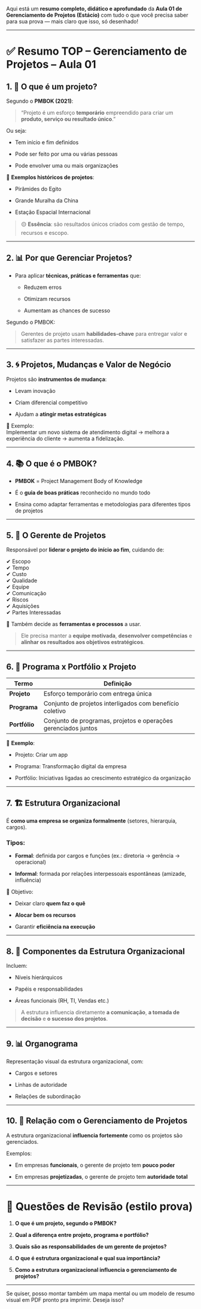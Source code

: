 Aqui está um **resumo completo, didático e aprofundado** da **Aula 01 de Gerenciamento de Projetos (Estácio)** com tudo o que você precisa saber para sua prova — mais claro que isso, só desenhado!

---

# ✅ **Resumo TOP – Gerenciamento de Projetos – Aula 01**

## 1. 🧱 O que é um projeto?

Segundo o **PMBOK (2021)**:

> “Projeto é um esforço **temporário** empreendido para criar um **produto, serviço ou resultado único**.”

Ou seja:

- Tem início e fim definidos
    
- Pode ser feito por uma ou várias pessoas
    
- Pode envolver uma ou mais organizações
    

🧠 **Exemplos históricos de projetos**:

- Pirâmides do Egito
    
- Grande Muralha da China
    
- Estação Espacial Internacional
    

> 🟡 **Essência**: são resultados únicos criados com gestão de tempo, recursos e escopo.

---

## 2. 📊 Por que Gerenciar Projetos?

- Para aplicar **técnicas, práticas e ferramentas** que:
    
    - Reduzem erros
        
    - Otimizam recursos
        
    - Aumentam as chances de sucesso
        

Segundo o PMBOK:

> Gerentes de projeto usam **habilidades-chave** para entregar valor e satisfazer as partes interessadas.

---

## 3. 🌀 Projetos, Mudanças e Valor de Negócio

Projetos são **instrumentos de mudança**:

- Levam inovação
    
- Criam diferencial competitivo
    
- Ajudam a **atingir metas estratégicas**
    

🔄 Exemplo:  
Implementar um novo sistema de atendimento digital → melhora a experiência do cliente → aumenta a fidelização.

---

## 4. 📚 O que é o PMBOK?

- **PMBOK** = Project Management Body of Knowledge
    
- É o **guia de boas práticas** reconhecido no mundo todo
    
- Ensina como adaptar ferramentas e metodologias para diferentes tipos de projetos
    

---

## 5. 👤 O Gerente de Projetos

Responsável por **liderar o projeto do início ao fim**, cuidando de:

✔ Escopo  
✔ Tempo  
✔ Custo  
✔ Qualidade  
✔ Equipe  
✔ Comunicação  
✔ Riscos  
✔ Aquisições  
✔ Partes Interessadas

🔧 Também decide as **ferramentas e processos** a usar.

> Ele precisa manter a **equipe motivada**, **desenvolver competências** e **alinhar os resultados aos objetivos estratégicos**.

---

## 6. 🧩 Programa x Portfólio x Projeto

|Termo|Definição|
|---|---|
|**Projeto**|Esforço temporário com entrega única|
|**Programa**|Conjunto de projetos interligados com benefício coletivo|
|**Portfólio**|Conjunto de programas, projetos e operações gerenciados juntos|

📌 **Exemplo**:

- Projeto: Criar um app
    
- Programa: Transformação digital da empresa
    
- Portfólio: Iniciativas ligadas ao crescimento estratégico da organização
    

---

## 7. 🏗️ Estrutura Organizacional

É **como uma empresa se organiza formalmente** (setores, hierarquia, cargos).

### Tipos:

- **Formal**: definida por cargos e funções (ex.: diretoria → gerência → operacional)
    
- **Informal**: formada por relações interpessoais espontâneas (amizade, influência)
    

🎯 Objetivo:

- Deixar claro **quem faz o quê**
    
- **Alocar bem os recursos**
    
- Garantir **eficiência na execução**
    

---

## 8. 🧱 Componentes da Estrutura Organizacional

Incluem:

- Níveis hierárquicos
    
- Papéis e responsabilidades
    
- Áreas funcionais (RH, TI, Vendas etc.)
    

> A estrutura influencia diretamente **a comunicação**, **a tomada de decisão** e **o sucesso dos projetos**.

---

## 9. 📊 Organograma

Representação visual da estrutura organizacional, com:

- Cargos e setores
    
- Linhas de autoridade
    
- Relações de subordinação
    

---

## 10. 🎯 Relação com o Gerenciamento de Projetos

A estrutura organizacional **influencia fortemente** como os projetos são gerenciados.

Exemplos:

- Em empresas **funcionais**, o gerente de projeto tem **pouco poder**
    
- Em empresas **projetizadas**, o gerente de projeto tem **autoridade total**
    

---

# 📝 Questões de Revisão (estilo prova)

1. **O que é um projeto, segundo o PMBOK?**
    
2. **Qual a diferença entre projeto, programa e portfólio?**
    
3. **Quais são as responsabilidades de um gerente de projetos?**
    
4. **O que é estrutura organizacional e qual sua importância?**
    
5. **Como a estrutura organizacional influencia o gerenciamento de projetos?**
    

---

Se quiser, posso montar também um mapa mental ou um modelo de resumo visual em PDF pronto pra imprimir. Deseja isso?
